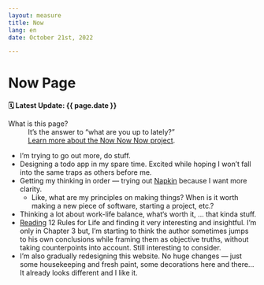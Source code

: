 ```yaml
---
layout: measure
title: Now
lang: en
date: October 21st, 2022

---
```

# Now Page
**🗓 Latest Update: {{ page.date }}**

<dl class="w-100 fl f5 lh-title pa3 nl3-ns br2 bg-faint mw7 mb4">
<dt class="secondary b mb1 o-90">What is this page?</dt>
<dd class="secondary ml0 o-90">It’s the answer to “what are you up to lately?” <a href="https://nownownow.com/about">
<br>Learn more about the Now Now Now project</a>.</dd>
</dl>

- I’m trying to go out more, do stuff.
- Designing a todo app in my spare time. Excited while hoping I won’t fall into the same traps as others before me.
- Getting my thinking in order — trying out [Napkin](https://www.napkin.one/) because I want more clarity.
    - Like, what are my principles on making things? When is it worth making a new piece of software, starting a project, etc.?
- Thinking a lot about work-life balance, what‘s worth it, … that kinda stuff.
- [Reading](https://annafilou.com/reading/) 12 Rules for Life and finding it very interesting and insightful. I’m only in Chapter 3 but, I’m starting to think the author sometimes jumps to his own conclusions while framing them as objective truths, without taking counterpoints into account. Still interesting to consider.
- I’m also gradually redesigning this website. No huge changes — just some housekeeping and fresh paint, some decorations here and there… It already looks different and I like it.